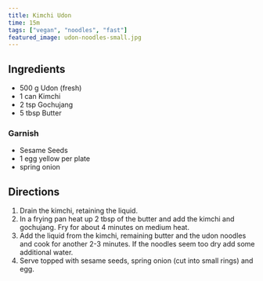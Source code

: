 ```yaml
---
title: Kimchi Udon
time: 15m
tags: ["vegan", "noodles", "fast"]
featured_image: udon-noodles-small.jpg
---
```



## Ingredients

- 500 g Udon (fresh)
- 1 can Kimchi
- 2 tsp Gochujang
- 5 tbsp Butter

### Garnish

- Sesame Seeds
- 1 egg yellow per plate
- spring onion

## Directions

1. Drain the kimchi, retaining the liquid.
2. In a frying pan heat up 2 tbsp of the butter and add the kimchi and gochujang. Fry for about 4 minutes on medium heat.
3. Add the liquid from the kimchi, remaining butter and the udon noodles and cook for another 2-3 minutes. If the noodles seem too dry add some additional water.
4. Serve topped with sesame seeds, spring onion (cut into small rings) and egg.
